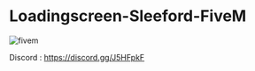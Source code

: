 # Loadingscreen-Sleeford-FiveM
![fivem](https://i.imgur.com/Y2kqbvJ.jpg)

Discord : https://discord.gg/J5HFpkF
